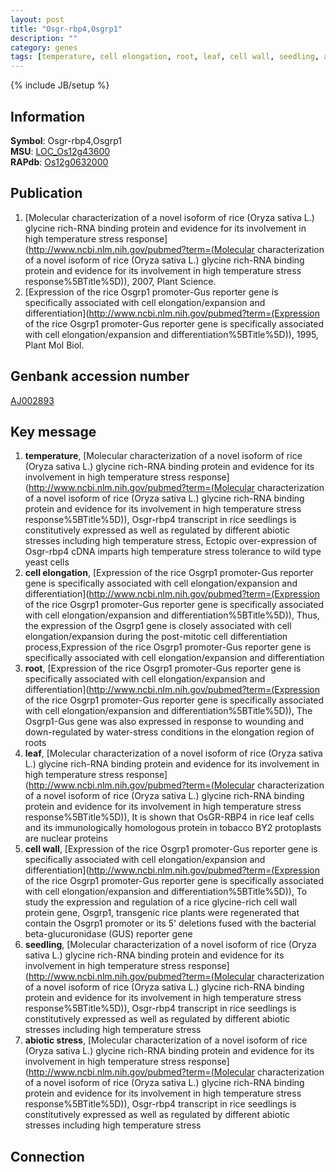 ```yaml
---
layout: post
title: "Osgr-rbp4,Osgrp1"
description: ""
category: genes
tags: [temperature, cell elongation, root, leaf, cell wall, seedling, abiotic stress]
---
```

{% include JB/setup %}

## Information
__Symbol__: Osgr-rbp4,Osgrp1  
__MSU__: [LOC_Os12g43600](http://rice.plantbiology.msu.edu/cgi-bin/ORF_infopage.cgi?orf=LOC_Os12g43600)  
__RAPdb__: [Os12g0632000](http://rapdb.dna.affrc.go.jp/viewer/gbrowse_details/irgsp1?name=Os12g0632000)  

## Publication
1. [Molecular characterization of a novel isoform of rice (Oryza sativa L.) glycine rich-RNA binding protein and evidence for its involvement in high temperature stress response](http://www.ncbi.nlm.nih.gov/pubmed?term=(Molecular characterization of a novel isoform of rice (Oryza sativa L.) glycine rich-RNA binding protein and evidence for its involvement in high temperature stress response%5BTitle%5D)), 2007, Plant Science.
2. [Expression of the rice Osgrp1 promoter-Gus reporter gene is specifically associated with cell elongation/expansion and differentiation](http://www.ncbi.nlm.nih.gov/pubmed?term=(Expression of the rice Osgrp1 promoter-Gus reporter gene is specifically associated with cell elongation/expansion and differentiation%5BTitle%5D)), 1995, Plant Mol Biol.

## Genbank accession number
[AJ002893](http://www.ncbi.nlm.nih.gov/nuccore/AJ002893)

## Key message
1. __temperature__, [Molecular characterization of a novel isoform of rice (Oryza sativa L.) glycine rich-RNA binding protein and evidence for its involvement in high temperature stress response](http://www.ncbi.nlm.nih.gov/pubmed?term=(Molecular characterization of a novel isoform of rice (Oryza sativa L.) glycine rich-RNA binding protein and evidence for its involvement in high temperature stress response%5BTitle%5D)),  Osgr-rbp4 transcript in rice seedlings is constitutively expressed as well as regulated by different abiotic stresses including high temperature stress, Ectopic over-expression of Osgr-rbp4 cDNA imparts high temperature stress tolerance to wild type yeast cells
2. __cell elongation__, [Expression of the rice Osgrp1 promoter-Gus reporter gene is specifically associated with cell elongation/expansion and differentiation](http://www.ncbi.nlm.nih.gov/pubmed?term=(Expression of the rice Osgrp1 promoter-Gus reporter gene is specifically associated with cell elongation/expansion and differentiation%5BTitle%5D)),  Thus, the expression of the Osgrp1 gene is closely associated with cell elongation/expansion during the post-mitotic cell differentiation process,Expression of the rice Osgrp1 promoter-Gus reporter gene is specifically associated with cell elongation/expansion and differentiation
3. __root__, [Expression of the rice Osgrp1 promoter-Gus reporter gene is specifically associated with cell elongation/expansion and differentiation](http://www.ncbi.nlm.nih.gov/pubmed?term=(Expression of the rice Osgrp1 promoter-Gus reporter gene is specifically associated with cell elongation/expansion and differentiation%5BTitle%5D)),  The Osgrp1-Gus gene was also expressed in response to wounding and down-regulated by water-stress conditions in the elongation region of roots
4. __leaf__, [Molecular characterization of a novel isoform of rice (Oryza sativa L.) glycine rich-RNA binding protein and evidence for its involvement in high temperature stress response](http://www.ncbi.nlm.nih.gov/pubmed?term=(Molecular characterization of a novel isoform of rice (Oryza sativa L.) glycine rich-RNA binding protein and evidence for its involvement in high temperature stress response%5BTitle%5D)),  It is shown that OsGR-RBP4 in rice leaf cells and its immunologically homologous protein in tobacco BY2 protoplasts are nuclear proteins
5. __cell wall__, [Expression of the rice Osgrp1 promoter-Gus reporter gene is specifically associated with cell elongation/expansion and differentiation](http://www.ncbi.nlm.nih.gov/pubmed?term=(Expression of the rice Osgrp1 promoter-Gus reporter gene is specifically associated with cell elongation/expansion and differentiation%5BTitle%5D)), To study the expression and regulation of a rice glycine-rich cell wall protein gene, Osgrp1, transgenic rice plants were regenerated that contain the Osgrp1 promoter or its 5' deletions fused with the bacterial beta-glucuronidase (GUS) reporter gene
6. __seedling__, [Molecular characterization of a novel isoform of rice (Oryza sativa L.) glycine rich-RNA binding protein and evidence for its involvement in high temperature stress response](http://www.ncbi.nlm.nih.gov/pubmed?term=(Molecular characterization of a novel isoform of rice (Oryza sativa L.) glycine rich-RNA binding protein and evidence for its involvement in high temperature stress response%5BTitle%5D)),  Osgr-rbp4 transcript in rice seedlings is constitutively expressed as well as regulated by different abiotic stresses including high temperature stress
7. __abiotic stress__, [Molecular characterization of a novel isoform of rice (Oryza sativa L.) glycine rich-RNA binding protein and evidence for its involvement in high temperature stress response](http://www.ncbi.nlm.nih.gov/pubmed?term=(Molecular characterization of a novel isoform of rice (Oryza sativa L.) glycine rich-RNA binding protein and evidence for its involvement in high temperature stress response%5BTitle%5D)),  Osgr-rbp4 transcript in rice seedlings is constitutively expressed as well as regulated by different abiotic stresses including high temperature stress

## Connection


